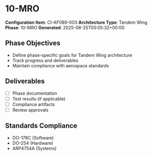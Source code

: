 # 10-MRO

**Configuration Item**: CI-AF089-003
**Architecture Type**: Tandem Wing
**Phase**: 10-MRO
**Generated**: 2025-08-25T00:05:32+00:00

## Phase Objectives
- Define phase-specific goals for Tandem Wing architecture
- Track progress and deliverables
- Maintain compliance with aerospace standards

## Deliverables
- [ ] Phase documentation
- [ ] Test results (if applicable)
- [ ] Compliance artifacts
- [ ] Review approvals

## Standards Compliance
- DO-178C (Software)
- DO-254 (Hardware)
- ARP4754A (Systems)
